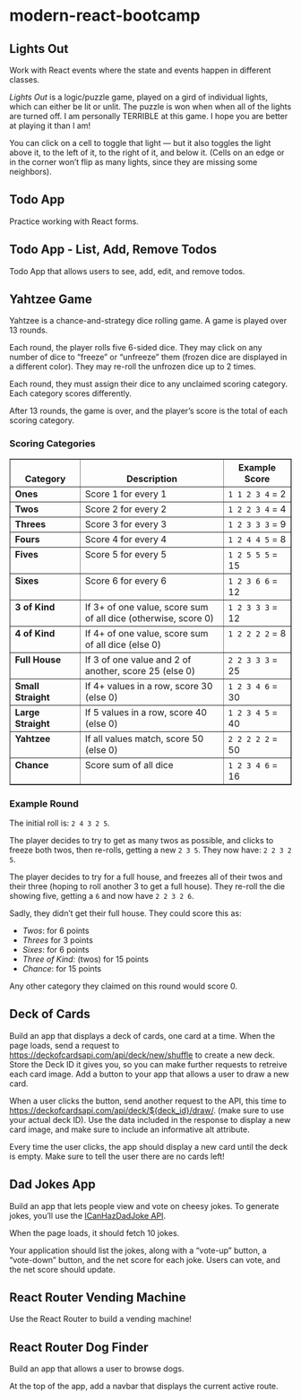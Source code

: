 # modern-react-bootcamp
<div class="section" id="lights-out">
  <h2>Lights Out</h2>
  <p>
    Work with React events where the
    state and events happen in different classes.
  </p>
  <div class="section" id="the-game">
    <p>
      <em>Lights Out</em> is a logic/puzzle game, played on a gird of
      individual lights, which can either be lit or unlit. The puzzle is
      won when when all of the lights are turned off. I am personally
      TERRIBLE at this game. I hope you are better at playing it than I
      am!
    </p>
    <p>
      You can click on a cell to toggle that light — but it also toggles
      the light above it, to the left of it, to the right of it, and
      below it. (Cells on an edge or in the corner won’t flip as many
      lights, since they are missing some neighbors).
    </p>
  </div>
</div>
<div class="section" id="react-forms-exercises">
  <h2>Todo App</h2>
  <p>
    Practice working with React forms.
  </p>
  <div class="section" id="part-2-todo-app-list-add-remove-todos">
    <h2>Todo App - List, Add, Remove Todos</h2>
    <p>
      Todo App that allows users to see, add, edit, and remove
      todos.
    </p>
  </div>
</div>
<div class="section" id="yahtzee-game">
    <h2>Yahtzee Game</h2>
    <div class="section" id="the-game">
        <p>
            Yahtzee is a chance-and-strategy dice rolling game. A game is played over 13 rounds.
        </p>
        <p>
            Each round, the player rolls five 6-sided dice. They may click on any number of dice to “freeze” or “unfreeze” them (frozen dice are displayed in a different color). They may re-roll the unfrozen dice up to 2 times.
        </p>
        <p>
            Each round, they must assign their dice to any unclaimed scoring category. Each category scores differently.
        </p>
        <p>
            After 13 rounds, the game is over, and the player’s score is the total of each scoring category.
        </p>
        <div class="section" id="scoring-categories">
            <h3>Scoring Categories</h3>
            <table border="1" class="docutils">
                <colgroup>
                    <col width="25%">
                        <col width="51%">
                            <col width="24%">
                </colgroup>
                <thead valign="bottom">
                    <tr class="row-odd">
                        <th class="head">Category</th>
                        <th class="head">Description</th>
                        <th class="head">Example Score</th>
                    </tr>
                </thead>
                <tbody valign="top">
                    <tr class="row-even">
                        <td><strong>Ones</strong></td>
                        <td>Score 1 for every 1</td>
                        <td><code class="docutils literal notranslate"><span class="pre">1</span> <span class="pre">1</span> <span class="pre">2</span> <span class="pre">3</span> <span class="pre">4</span></code> = 2</td>
                    </tr>
                    <tr class="row-odd">
                        <td><strong>Twos</strong></td>
                        <td>Score 2 for every 2</td>
                        <td><code class="docutils literal notranslate"><span class="pre">1</span> <span class="pre">2</span> <span class="pre">2</span> <span class="pre">3</span> <span class="pre">4</span></code> = 4</td>
                    </tr>
                    <tr class="row-even">
                        <td><strong>Threes</strong></td>
                        <td>Score 3 for every 3</td>
                        <td><code class="docutils literal notranslate"><span class="pre">1</span> <span class="pre">2</span> <span class="pre">3</span> <span class="pre">3</span> <span class="pre">3</span></code> = 9</td>
                    </tr>
                    <tr class="row-odd">
                        <td><strong>Fours</strong></td>
                        <td>Score 4 for every 4</td>
                        <td><code class="docutils literal notranslate"><span class="pre">1</span> <span class="pre">2</span> <span class="pre">4</span> <span class="pre">4</span> <span class="pre">5</span></code> = 8</td>
                    </tr>
                    <tr class="row-even">
                        <td><strong>Fives</strong></td>
                        <td>Score 5 for every 5</td>
                        <td><code class="docutils literal notranslate"><span class="pre">1</span> <span class="pre">2</span> <span class="pre">5</span> <span class="pre">5</span> <span class="pre">5</span></code> = 15</td>
                    </tr>
                    <tr class="row-odd">
                        <td><strong>Sixes</strong></td>
                        <td>Score 6 for every 6</td>
                        <td><code class="docutils literal notranslate"><span class="pre">1</span> <span class="pre">2</span> <span class="pre">3</span> <span class="pre">6</span> <span class="pre">6</span></code> = 12</td>
                    </tr>
                    <tr class="row-even">
                        <td><strong>3 of Kind</strong></td>
                        <td>If 3+ of one value, score sum of all dice (otherwise, score 0)</td>
                        <td><code class="docutils literal notranslate"><span class="pre">1</span> <span class="pre">2</span> <span class="pre">3</span> <span class="pre">3</span> <span class="pre">3</span></code> = 12</td>
                    </tr>
                    <tr class="row-odd">
                        <td><strong>4 of Kind</strong></td>
                        <td>If 4+ of one value, score sum of all dice (else 0)</td>
                        <td><code class="docutils literal notranslate"><span class="pre">1</span> <span class="pre">2</span> <span class="pre">2</span> <span class="pre">2</span> <span class="pre">2</span></code> = 8</td>
                    </tr>
                    <tr class="row-even">
                        <td><strong>Full House</strong></td>
                        <td>If 3 of one value and 2 of another, score 25 (else 0)</td>
                        <td><code class="docutils literal notranslate"><span class="pre">2</span> <span class="pre">2</span> <span class="pre">3</span> <span class="pre">3</span> <span class="pre">3</span></code> = 25</td>
                    </tr>
                    <tr class="row-odd">
                        <td><strong>Small Straight</strong></td>
                        <td>If 4+ values in a row, score 30 (else 0)</td>
                        <td><code class="docutils literal notranslate"><span class="pre">1</span> <span class="pre">2</span> <span class="pre">3</span> <span class="pre">4</span> <span class="pre">6</span></code> = 30</td>
                    </tr>
                    <tr class="row-even">
                        <td><strong>Large Straight</strong></td>
                        <td>If 5 values in a row, score 40 (else 0)</td>
                        <td><code class="docutils literal notranslate"><span class="pre">1</span> <span class="pre">2</span> <span class="pre">3</span> <span class="pre">4</span> <span class="pre">5</span></code> = 40</td>
                    </tr>
                    <tr class="row-odd">
                        <td><strong>Yahtzee</strong></td>
                        <td>If all values match, score 50 (else 0)</td>
                        <td><code class="docutils literal notranslate"><span class="pre">2</span> <span class="pre">2</span> <span class="pre">2</span> <span class="pre">2</span> <span class="pre">2</span></code> = 50</td>
                    </tr>
                    <tr class="row-even">
                        <td><strong>Chance</strong></td>
                        <td>Score sum of all dice</td>
                        <td><code class="docutils literal notranslate"><span class="pre">1</span> <span class="pre">2</span> <span class="pre">3</span> <span class="pre">4</span> <span class="pre">6</span></code> = 16</td>
                    </tr>
                </tbody>
            </table>
        </div>
        <div class="section" id="example-round">
            <h3>Example Round</h3>
            <p>The initial roll is: <code class="docutils literal notranslate"><span class="pre">2</span> <span class="pre">4</span> <span class="pre">3</span> <span class="pre">2</span> <span class="pre">5</span></code>.</p>
            <p>The player decides to try to get as many twos as possible, and clicks to freeze both twos, then re-rolls, getting a new <code class="docutils literal notranslate"><span class="pre">2</span> <span class="pre">3</span> <span class="pre">5</span></code>. They now have: <code class="docutils literal notranslate"><span class="pre">2</span> <span class="pre">2</span> <span class="pre">3</span> <span class="pre">2</span> <span class="pre">5</span></code>.</p>
            <p>The player decides to try for a full house, and freezes all of their twos and their three (hoping to roll another 3 to get a full house). They re-roll the die showing five, getting a <code class="docutils literal notranslate"><span class="pre">6</span></code> and now have <code class="docutils literal notranslate"><span class="pre">2</span> <span class="pre">2</span> <span class="pre">3</span> <span class="pre">2</span> <span class="pre">6</span></code>.</p>
            <p>Sadly, they didn’t get their full house. They could score this as:</p>
            <ul class="simple">
                <li><em>Twos</em>: for 6 points</li>
                <li><em>Threes</em> for 3 points</li>
                <li><em>Sixes</em>: for 6 points</li>
                <li><em>Three of Kind:</em> (twos) for 15 points</li>
                <li><em>Chance</em>: for 15 points</li>
            </ul>
            <p>Any other category they claimed on this round would score 0.</p>
        </div>
    </div>
</div>
<div class="section" id="react-lifecycle-exercise">
  <div class="section" id="part-i-deck-of-cards">
    <h2>Deck of Cards</h2>
    <p>
      Build an app that displays a deck of cards, one card at a time.
      When the page loads, send a request to
      <a class="reference external" href="https://deckofcardsapi.com/api/deck/new/shuffle">https://deckofcardsapi.com/api/deck/new/shuffle</a>
      to create a new deck. Store the Deck ID it gives you, so you can
      make further requests to retreive each card image. Add a button to
      your app that allows a user to draw a new card.
    </p>
    <p>
      When a user clicks the button, send another request to the API,
      this time to
      <a class="reference external" href="https://deckofcardsapi.com/api/deck/${deck_id}/draw/">https://deckofcardsapi.com/api/deck/${deck_id}/draw/</a>. (make sure to use your actual deck ID). Use the data included
      in the response to display a new card image, and make sure to
      include an informative alt attribute.
    </p>
    <p>
      Every time the user clicks, the app should display a new card
      until the deck is empty. Make sure to tell the user there are no
      cards left!
    </p>
  </div>
  <div class="section" id="part-ii-cheezjokes-app">
    <h2>Dad Jokes App</h2>
    <p>
      Build an app that lets people view and vote on cheesy jokes. To
      generate jokes, you’ll use the
      <a class="reference external" href="https://icanhazdadjoke.com/api">ICanHazDadJoke API</a>.
    </p>
    <p>When the page loads, it should fetch 10 jokes.</p>
    <p>
      Your application should list the jokes, along with a “vote-up”
      button, a “vote-down” button, and the net score for each joke.
      Users can vote, and the net score should update.
    </p>
  </div>
</div>
<div class="section" id="react-router-vending-machine">
  <h2>React Router Vending Machine</h2>
  <p>Use the React Router to build a vending machine!</p>
</div>
<div class="section" id="part-1-react-router-dog-finder">
  <h2>React Router Dog Finder</h2>
  <p>Build an app that allows a user to browse dogs.</p>
  <p>
    At the top of the app, add a navbar that displays the current
    active route.
  </p>
</div>
